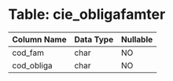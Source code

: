 # Table: cie_obligafamter

| Column Name | Data Type | Nullable |
|-------------|-----------|----------|
| cod_fam | char | NO |
| cod_obliga | char | NO |
